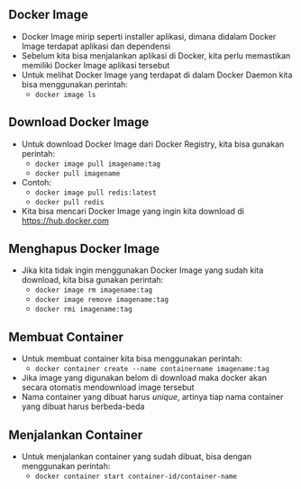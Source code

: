 ## Docker Image

- Docker Image mirip seperti installer aplikasi, dimana didalam Docker Image terdapat aplikasi dan dependensi
- Sebelum kita bisa menjalankan aplikasi di Docker, kita perlu memastikan memiliki Docker Image aplikasi tersebut 
- Untuk melihat Docker Image yang terdapat di dalam Docker Daemon kita bisa menggunakan perintah: 
    - `docker image ls`

## Download Docker Image

- Untuk download Docker Image dari Docker Registry, kita bisa gunakan perintah: 
    - `docker image pull imagename:tag`
    - `docker pull imagename`
- Contoh: 
    - `docker image pull redis:latest`
    - `docker pull redis`
- Kita bisa mencari Docker Image yang ingin kita download di https://hub.docker.com

## Menghapus Docker Image

- Jika kita tidak ingin menggunakan Docker Image yang sudah kita download, kita bisa gunakan perintah:
    - `docker image rm imagename:tag`
    - `docker image remove imagename:tag`
    - `docker rmi imagename:tag`

## Membuat Container

- Untuk membuat container kita bisa menggunakan perintah:
    - `docker container create --name containername imagename:tag`
- Jika image yang digunakan belom di download maka docker akan secara otomatis mendownload image tersebut
- Nama container yang dibuat harus _unique_, artinya tiap nama container yang dibuat harus berbeda-beda

## Menjalankan Container

- Untuk menjalankan container yang sudah dibuat, bisa dengan menggunakan perintah:
    - `docker container start container-id/container-name`